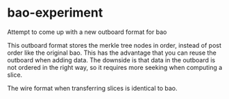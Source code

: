 # bao-experiment
Attempt to come up with a new outboard format for bao

This outboard format stores the merkle tree nodes in order, instead of post order like the original bao. This has the advantage that you can reuse the
outboard when adding data. The downside is that data in the outboard is not ordered in the right way, so it requires more seeking when computing a slice.

The wire format when transferring slices is identical to bao.
